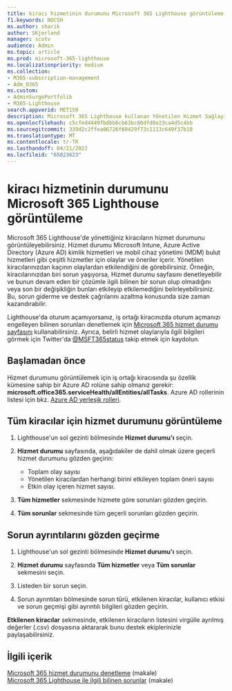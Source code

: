 ```yaml
---
title: kiracı hizmetinin durumunu Microsoft 365 Lighthouse görüntüleme
f1.keywords: NOCSH
ms.author: sharik
author: SKjerland
manager: scotv
audience: Admin
ms.topic: article
ms.prod: microsoft-365-lighthouse
ms.localizationpriority: medium
ms.collection:
- M365-subscription-management
- Adm_O365
ms.custom:
- AdminSurgePortfolib
- M365-Lighthouse
search.appverid: MET150
description: Microsoft 365 Lighthouse kullanan Yönetilen Hizmet Sağlayıcıları (MSP) için kiracı hizmet durumunu görüntülemeyi öğrenin.
ms.openlocfilehash: c5cfed4449fbdbb6cb63bc80dfd8e23ca4d5c4bb
ms.sourcegitcommit: 339d2c2ffea06726f69429f73c1113c649f37b18
ms.translationtype: MT
ms.contentlocale: tr-TR
ms.lasthandoff: 04/21/2022
ms.locfileid: "65023623"
---
```

# <a name="view-tenant-service-health-in-microsoft-365-lighthouse"></a>kiracı hizmetinin durumunu Microsoft 365 Lighthouse görüntüleme

Microsoft 365 Lighthouse'de yönettiğiniz kiracıların hizmet durumunu görüntüleyebilirsiniz. Hizmet durumu Microsoft Intune, Azure Active Directory (Azure AD) kimlik hizmetleri ve mobil cihaz yönetimi (MDM) bulut hizmetleri gibi çeşitli hizmetler için olaylar ve öneriler içerir. Yönetilen kiracılarınızdan kaçının olaylardan etkilendiğini de görebilirsiniz. Örneğin, kiracılarınızdan biri sorun yaşıyorsa, Hizmet durumu sayfasını denetleyebilir ve bunun devam eden bir çözümle ilgili bilinen bir sorun olup olmadığını veya son bir değişikliğin bunları etkileyip etkilemediğini belirleyebilirsiniz. Bu, sorun giderme ve destek çağrılarını azaltma konusunda size zaman kazandırabilir.

Lighthouse'da oturum açamıyorsanız, iş ortağı kiracınızda oturum açmanızı engelleyen bilinen sorunları denetlemek için [Microsoft 365 hizmet durumu sayfasını](https://status.office365.com/) kullanabilirsiniz. Ayrıca, belirli hizmet olaylarıyla ilgili bilgileri görmek için Twitter'da [@MSFT365status](https://twitter.com/MSFT365Status) takip etmek için kaydolun.

## <a name="before-you-begin"></a>Başlamadan önce

Hizmet durumunu görüntülemek için iş ortağı kiracısında şu özellik kümesine sahip bir Azure AD rolüne sahip olmanız gerekir: **microsoft.office365.serviceHealth/allEntities/allTasks**. Azure AD rollerinin listesi için bkz. [Azure AD yerleşik rolleri](/azure/active-directory/roles/permissions-reference).

## <a name="view-service-health-status-for-all-tenants"></a>Tüm kiracılar için hizmet durumunu görüntüleme

1. Lighthouse'un sol gezinti bölmesinde **Hizmet durumu'ı** seçin.

2. **Hizmet durumu** sayfasında, aşağıdakiler de dahil olmak üzere geçerli hizmet durumunu gözden geçirin:

   - Toplam olay sayısı
   - Yönetilen kiracılardan herhangi birini etkileyen toplam öneri sayısı
   - Etkin olay içeren hizmet sayısı.

3. **Tüm hizmetler** sekmesinde hizmete göre sorunları gözden geçirin.

4. **Tüm sorunlar** sekmesinde tüm geçerli sorunları gözden geçirin.

## <a name="review-issue-details"></a>Sorun ayrıntılarını gözden geçirme

1. Lighthouse'un sol gezinti bölmesinde **Hizmet durumu'ı** seçin.

2. **Hizmet durumu** sayfasında **Tüm hizmetler** veya **Tüm sorunlar** sekmesini seçin.

3. Listeden bir sorun seçin.

4. Sorun ayrıntıları bölmesinde sorun türü, etkilenen kiracılar, kullanıcı etkisi ve sorun geçmişi gibi ayrıntılı bilgileri gözden geçirin.

**Etkilenen kiracılar** sekmesinde, etkilenen kiracıların listesini virgülle ayrılmış değerler (.csv) dosyasına aktararak bunu destek ekiplerinizle paylaşabilirsiniz.

## <a name="related-content"></a>İlgili içerik

[Microsoft 365 hizmet durumunu denetleme](/microsoft-365/enterprise/view-service-health) (makale)\
[Microsoft 365 Lighthouse ile ilgili bilinen sorunlar](m365-lighthouse-known-issues.md) (makale)
